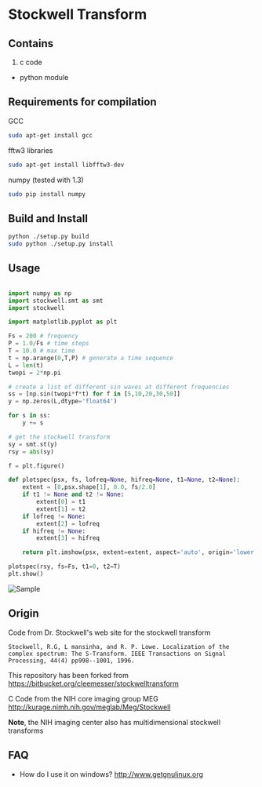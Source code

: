 Stockwell Transform
======

## Contains
1. c code
- python module

## Requirements for compilation

GCC
```bash
sudo apt-get install gcc
```

fftw3 libraries

```bash
sudo apt-get install libfftw3-dev
```

numpy (tested with 1.3)
```bash
sudo pip install numpy
```

## Build and Install

```bash
python ./setup.py build
sudo python ./setup.py install
```


## Usage

```python

import numpy as np
import stockwell.smt as smt
import stockwell

import matplotlib.pyplot as plt

Fs = 200 # frequency
P = 1.0/Fs # time steps
T = 10.0 # max time
t = np.arange(0,T,P) # generate a time sequence
L = len(t)
twopi = 2*np.pi

# create a list of different sin waves at different frequencies
ss = [np.sin(twopi*f*t) for f in [5,10,20,30,50]]
y = np.zeros(L,dtype='float64')

for s in ss:
    y += s

# get the stockwell transform
sy = smt.st(y)
rsy = abs(sy)

f = plt.figure()

def plotspec(psx, fs, lofreq=None, hifreq=None, t1=None, t2=None):
    extent = [0,psx.shape[1], 0.0, fs/2.0]
    if t1 != None and t2 != None:
        extent[0] = t1
        extent[1] = t2
    if lofreq != None:
        extent[2] = lofreq
    if hifreq != None:
        extent[3] = hifreq

    return plt.imshow(psx, extent=extent, aspect='auto', origin='lower')

plotspec(rsy, fs=Fs, t1=0, t2=T)
plt.show()

```

![Sample](https://raw.githubusercontent.com/synergetics/stockwell_transform/master/examples/synthetic2.png)

## Origin

Code from Dr. Stockwell's web site for the stockwell transform

```
Stockwell, R.G, L mansinha, and R. P. Lowe. Localization of the complex spectrum: The S-Transform. IEEE Transactions on Signal Processing, 44(4) pp998--1001, 1996.
```

This repository has been forked from https://bitbucket.org/cleemesser/stockwelltransform

C Code from the NIH core imaging group MEG
http://kurage.nimh.nih.gov/meglab/Meg/Stockwell

**Note**, the NIH imaging center also has multidimensional stockwell transforms


## FAQ

- How do I use it on windows? http://www.getgnulinux.org

